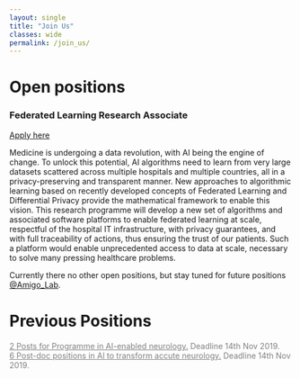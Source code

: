 ```yaml
---
layout: single
title: "Join Us"
classes: wide
permalink: /join_us/
---
```

# Open positions

### Federated Learning Research Associate

[Apply here](https://jobs.kcl.ac.uk/gb/en/job/003565/Research-Associate-Research-Fellow) 

Medicine is undergoing a data revolution, with AI being the engine of change. To unlock this potential, AI algorithms need to learn from very large datasets scattered across multiple hospitals and multiple countries, all in a privacy-preserving and transparent manner. New approaches to algorithmic learning based on recently developed concepts of Federated Learning and Differential Privacy provide the mathematical framework to enable this vision. This research programme will develop a new set of algorithms and associated software platforms to enable federated learning at scale, respectful of the hospital IT infrastructure, with privacy guarantees, and with full traceability of actions, thus ensuring the trust of our patients. Such a platform would enable unprecedented access to data at scale, necessary to solve many pressing healthcare problems.



Currently there no other open positions, but stay tuned for future positions [@Amigo_Lab](https://twitter.com/amigo_lab).

# Previous Positions
<div style="color:gray">  

<a href="https://t.co/wE7pCk54H9?amp=1" style="color:gray">2 Posts for Programme in AI-enabled neurology.</a>  Deadline 14th Nov 2019.
<br>
<a href="https://t.co/SDNcQJRJEy?amp=1" style="color:gray">6 Post-doc positions in AI to transform accute neurology.</a>  Deadline 14th Nov 2019.

</div>
